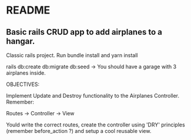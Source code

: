 # README

## Basic rails CRUD app to add airplanes to a hangar.

Classic rails project. Run bundle install and yarn install

rails db:create db:migrate db:seed -> You should have a garage with 3 airplanes inside.

OBJECTIVES:

Implement Update and Destroy functionality to the Airplanes Controller. Remember:

Routes -> Controller -> View

Yould write the correct routes, create the controller using 'DRY' principles (remember before_action ?) and setup a cool reusable view.


